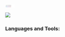 <!-- ### <h3>Hi, I'm Azer </h3> -->
<p align="left" style="width: 100px"><img width="30%" src="./assets/IMG_20230605_155345.png" /></p>
<img src="https://github-readme-stats.vercel.app/api?username=iamthewinter&show_icons=true&title_color=656d76&theme=swift&border_color=fff0&text_color=656d76&border_radius=0&bg_color=fff0"/>
<!-- <img src="https://github-readme-stats.vercel.app/api?username=iamthewinter&&show_icons=true&title_color=c471ed&icon_color=4b5ed9&text_color=656d76&bg_color=fff0"/> -->

### <h3 align="left">Languages and Tools:</h3>
<img align="left" alt="" width="40px" src="https://cdn.jsdelivr.net/gh/devicons/devicon/icons/html5/html5-original-wordmark.svg" />
<img align="left" alt="" width="40px" src="https://cdn.jsdelivr.net/gh/devicons/devicon/icons/github/github-original.svg" />
<img align="left" alt="" width="40px" src="https://cdn.jsdelivr.net/gh/devicons/devicon/icons/git/git-original.svg" />
<img align="left" alt="" width="40px" src="https://cdn.jsdelivr.net/gh/devicons/devicon/icons/css3/css3-original-wordmark.svg" />
<img align="left" alt="" width="40px" src="https://cdn.jsdelivr.net/gh/devicons/devicon/icons/bootstrap/bootstrap-original-wordmark.svg" />
<img align="left" alt="" width="40px" src="https://cdn.jsdelivr.net/gh/devicons/devicon/icons/sass/sass-original.svg" />
<img align="left" alt="" width="40px" src="https://cdn.jsdelivr.net/gh/devicons/devicon/icons/javascript/javascript-original.svg" />
<img align="left" alt="" width="40px" src="https://cdn.jsdelivr.net/gh/devicons/devicon/icons/typescript/typescript-original.svg" />                   
<img align="left" alt="" width="40px" src="https://cdn.jsdelivr.net/gh/devicons/devicon/icons/react/react-original-wordmark.svg" />
<img align="left" alt="" width="40px" src="https://cdn.jsdelivr.net/gh/devicons/devicon/icons/nextjs/nextjs-original-wordmark.svg" />
<img align="left" alt="" width="40px" src="https://cdn.jsdelivr.net/gh/devicons/devicon/icons/tailwindcss/tailwindcss-plain.svg" />
<img align="left" alt="" width="40px" src="https://cdn.jsdelivr.net/gh/devicons/devicon/icons/trello/trello-plain.svg" />
<img align="left" alt="" width="40px" src="https://cdn.jsdelivr.net/gh/devicons/devicon/icons/vscode/vscode-original.svg" />
<img align="left" alt="" width="45px" src="https://upload.wikimedia.org/wikipedia/commons/thumb/7/77/Wikipedia_svg_logo.svg/2048px-Wikipedia_svg_logo.svg.png"/>

